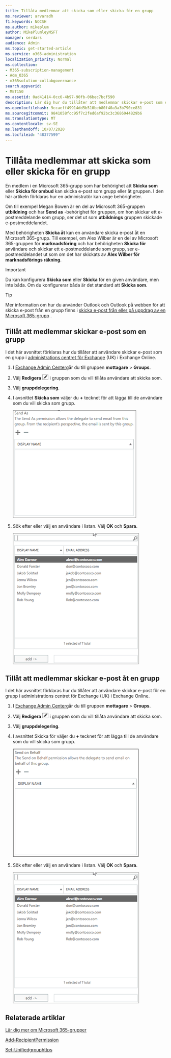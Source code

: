 ```yaml
---
title: Tillåta medlemmar att skicka som eller skicka för en grupp
ms.reviewer: arvaradh
f1.keywords: NOCSH
ms.author: mikeplum
author: MikePlumleyMSFT
manager: serdars
audience: Admin
ms.topic: get-started-article
ms.service: o365-administration
localization_priority: Normal
ms.collection:
- M365-subscription-management
- Adm_O365
- m365solution-collabgovernance
search.appverid:
- MET150
ms.assetid: 0ad41414-0cc6-4b97-90fb-06bec7bcf590
description: Lär dig hur du tillåter att medlemmar skickar e-post som en Microsoft 365-grupp eller skickar e-post åt en Microsoft 365-grupp.
ms.openlocfilehash: 9ccaeff49914dd5b510beb80f40a3a3b790ce831
ms.sourcegitcommit: 9841058fcc95f7c2fed6af92bc3c3686944829b6
ms.translationtype: MT
ms.contentlocale: sv-SE
ms.lasthandoff: 10/07/2020
ms.locfileid: "48377599"
---
```

# <a name="allow-members-to-send-as-or-send-on-behalf-of-a-group"></a>Tillåta medlemmar att skicka som eller skicka för en grupp

En medlem i en Microsoft 365-grupp som har behörighet att **Skicka som** eller **Skicka för ombud** kan skicka e-post som grupp eller åt gruppen. I den här artikeln förklaras hur en administratör kan ange behörigheter.
  
Om till exempel Megan Bowen är en del av Microsoft 365-gruppen **utbildning** och har **Send as** -behörighet för gruppen, om hon skickar ett e-postmeddelande som grupp, ser det ut som **utbildnings** gruppen skickade e-postmeddelandet. 
  
Med behörigheten **Skicka åt** kan en användare skicka e-post åt en Microsoft 365-grupp. Till exempel, om Alex Wilber är en del av Microsoft 365-gruppen för **marknadsföring** och har behörigheten **Skicka för** användare och skickar ett e-postmeddelande som grupp, ser e-postmeddelandet ut som om det har skickats av **Alex Wilber för marknadsförings räkning**.

> [!IMPORTANT]
> Du kan konfigurera **Skicka som** eller **Skicka** för en given användare, men inte båda. Om du konfigurerar båda är det standard att **Skicka som**.

> [!TIP]
> Mer information om hur du använder Outlook och Outlook på webben för att skicka e-post från en grupp finns i [skicka e-post från eller på uppdrag av en Microsoft 365-grupp](https://support.microsoft.com/office/0f4964af-aec6-484b-a65c-0434df8cdb6b) .
    
## <a name="allow-members-to-send-email-as-a-group"></a>Tillåt att medlemmar skickar e-post som en grupp

I det här avsnittet förklaras hur du tillåter att användare skickar e-post som en grupp i [administrations centret för Exchange](https://go.microsoft.com/fwlink/p/?linkid=2059104) (UK) i Exchange Online.
  
1. I <a href="https://go.microsoft.com/fwlink/p/?linkid=2059104" target="_blank">Exchange Admin Center</a>går du till gruppen **mottagare** \> **Groups**.
    
2. Välj **Redigera** ![ ikonen Redigera grupp ](../media/0cfcb590-dc51-4b4f-9276-bb2ce300d87e.png) i gruppen som du vill tillåta användare att skicka som.   
    
3. Välj **gruppdelegering**.
    
4. I avsnittet **Skicka som** väljer du **+** tecknet för att lägga till de användare som du vill skicka som grupp. 
    
    ![Skärm bild av dialog rutan Skicka som](../media/1df167f6-1eff-4f98-9ecd-4230fab46557.png)
  
5. Sök efter eller välj en användare i listan. Välj **OK** och **Spara**.
    
    ![Skriv för att söka eller välja en användare i listan](../media/522919cf-664c-4a25-8076-c51c8c9fbe43.png)
  
## <a name="allow-members-to-send-email-on-behalf-of-a-group"></a>Tillåt att medlemmar skickar e-post åt en grupp

I det här avsnittet förklaras hur du tillåter att användare skickar e-post för en grupp i administrations centret för Exchange (UK) i Exchange Online.
  
1. I <a href="https://go.microsoft.com/fwlink/p/?linkid=2059104" target="_blank">Exchange Admin Center</a>går du till gruppen **mottagare** \> **Groups**.
    
2. Välj **Redigera** ![ ikonen Redigera grupp ](../media/0cfcb590-dc51-4b4f-9276-bb2ce300d87e.png) i gruppen som du vill tillåta användare att skicka som. 
    
3. Välj **gruppdelegering**.
    
4. I avsnittet Skicka för väljer du **+** tecknet för att lägga till de användare som du vill skicka som grupp. 
    
    ![Skärm bild av dialog rutan Skicka för](../media/2bae0579-8907-4d6b-8920-ddd6555897b4.png)
  
5. Sök efter eller välj en användare i listan. Välj **OK** och **Spara**.
    
    ![Skriv för att söka eller välja en användare i listan](../media/522919cf-664c-4a25-8076-c51c8c9fbe43.png)

## <a name="related-articles"></a>Relaterade artiklar

[Lär dig mer om Microsoft 365-grupper](https://support.microsoft.com/office/b565caa1-5c40-40ef-9915-60fdb2d97fa2)

[Add-RecipientPermission](https://go.microsoft.com/fwlink/p/?LinkId=723960)

[Set-Unifiedgrouphttps](https://go.microsoft.com/fwlink/p/?LinkId=616189)
